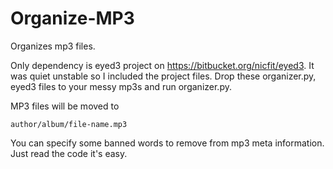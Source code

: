 Organize-MP3
============

Organizes mp3 files.

Only dependency is eyed3 project on https://bitbucket.org/nicfit/eyed3. It was quiet unstable so I included the project files. Drop these organizer.py, eyed3 files to your messy mp3s and run organizer.py.

MP3 files will be moved to

    author/album/file-name.mp3

You can specify some banned words to remove from mp3 meta information. Just read the code it's easy.

